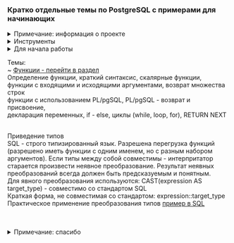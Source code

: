 <h3> Кратко отдельные темы по PostgreSQL с примерами для начинающих </h3> 

<details>
<summary>Примечание: информация о проекте</summary>
Большая часть информация о проекте: примечания, описания, 
объяснения, картинки, комментарии находятся <br>
<a href="info">в папке info</a>. Много комментариев 
в самих файлах проекта. Скрипты sql находятся 
в соответствующих темах.
</details>

<details>
<summary>Инструменты</summary>
Windows 7 x64, Java 17 <br>
PostgreSQL 13.10, pgAdmin v.4.30
</details>

<details>
<summary>Для начала работы</summary>
Вы можете создать базу данных в pgAdmin,
например postgres_lessons и прогонять скрипты
там <br>
<img src="info/00_main_page/pgAdmin_create_db.png"/> <br>
или подключится к БД с помощью IDE и запускать скрипты
в ней после подключения <br>
<img src="info/00_main_page/Idea_connect_db.png"/>
</details>

Темы:<br>
~ <a href="/info/function/FUNCTION.md"> Функции - перейти в раздел</a><br>
Определение функции, краткий синтаксис, скалярные функции, <br>
функции с входящими и исходящими аргументами, возврат множества строк <br>
функции с использованием PL/pgSQL, PL/pgSQL - возврат и присвоение, <br>
декларация переменных, if - else, циклы (while, loop, for), RETURN NEXT
<br><br>

Приведение типов <br>
SQL - строго типизированный язык. Разрешена перегрузка функций (разрешено 
иметь функции с одним именем, но с разным набором аргументов). Если типы между собой
совместимы - интерпритатор старается произвести неявное преобразование. 
Результат неявных преобразований всегда должен быть предсказуемым и понятным. <br>
Для явного преобразования используются:
CAST(expression AS target_type) - совместимо со стандартом SQL <br>
Краткая форма, не совместимая со стандартом: expression::target_type
Практическое применение преобразования типов
<a href="/info/cast/example.sql"> пример в SQL </a>
<br><br>






<br>
<details>
<summary>Примечание: спасибо</summary>
Спасибо вам за проявленный интерес к проекту.<br>
Вы можете склонировать данный проект, и оптимизировать его под свои нужды.<br>
Надеюсь проект дал вам что-то полезное.
</details>


